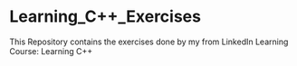 # Learning_C++_Exercises

This Repository contains the exercises done by my from LinkedIn Learning Course: Learning C++
